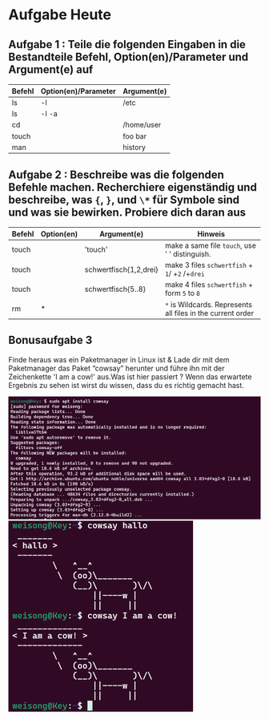 # Aufgabe Heute

## Aufgabe 1 : Teile die folgenden Eingaben in die Bestandteile Befehl, Option(en)/Parameter und Argument(e) auf

| Befehl | Option(en)/Parameter | Argument(e) |
| ------ | -------------------- | ----------- |
| ls     | -l                   | /etc        |
| ls     | -l -a                |             |
| cd     |                      | /home/user  |
| touch  |                      | foo bar     |
| man    |                      | history     |

## Aufgabe 2 : Beschreibe was die folgenden Befehle machen. Recherchiere eigenständig und beschreibe, was `{`, `}`, und `\*` für Symbole sind und was sie bewirken. Probiere dich daran aus

| Befehl | Option(en) | Argument(e)            | Hinweis                                                     |
| ------ | ---------- | ---------------------- | ----------------------------------------------------------- |
| touch  |            | 'touch'                | make a same file `touch`, use ' ' distinguish.              |
| touch  |            | schwertfisch{1,2,drei} | make 3 files `schwertfish` + `1`/ +`2` /+`drei`             |
| touch  |            | schwertfisch{5..8}     | make 4 files `schwertfish` + form `5` to `8`                |
| rm     | \*         |                        | `*` is Wildcards. Represents all files in the current order |

## Bonusaufgabe 3

Finde heraus was ein Paketmanager in Linux ist & Lade dir mit dem Paketmanager das Paket “cowsay” herunter und führe ihn mit der Zeichenkette 'I am a cow!' aus.Was ist hier passiert ? Wenn das erwartete Ergebnis zu sehen ist wirst du wissen, dass du es richtig gemacht hast.

![sudo apt install cowsay](/images/Screenshot%202025-06-26%20154153.png)
![cowsay I am a cow!](/images/Screenshot%202025-06-26%20154224.png)
